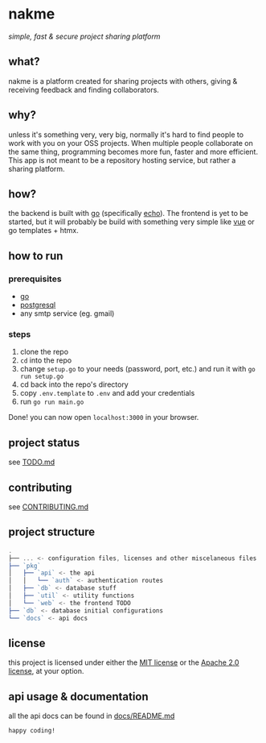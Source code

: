 # nakme

_simple, fast & secure project sharing platform_

## what?

nakme is a platform created for sharing projects with others, giving & receiving feedback and finding collaborators.

## why?

unless it's something very, very big, normally it's hard to find people to work with you on your OSS projects. When multiple people collaborate on the same thing, programming becomes more fun, faster and more efficient. This app is not meant to be a repository hosting service, but rather a sharing platform.

## how?

the backend is built with [go](https://golang.org/) (specifically [echo](https://echo.labstack.com/)). The frontend is yet to be started, but it will probably be build with something very simple like [vue](https://vuejs.org/) or go templates + htmx.

## how to run

### prerequisites

- [go](https://golang.org/)
- [postgresql](https://www.postgresql.org/)
- any smtp service (eg. gmail)

### steps

1. clone the repo
2. `cd` into the repo
3. change `setup.go` to your needs (password, port, etc.) and run it with `go run setup.go`
4. cd back into the repo's directory
5. copy `.env.template` to `.env` and add your credentials
6. run `go run main.go`

Done! you can now open `localhost:3000` in your browser.

## project status

see [TODO.md](TODO.md)

## contributing

see [CONTRIBUTING.md](CONTRIBUTING.md)

## project structure

```js
.
├── ... <- configuration files, licenses and other miscelaneous files
├── `pkg`
│   ├── `api` <- the api
│   │   └── `auth` <- authentication routes
│   ├── `db` <- database stuff
│   ├── `util` <- utility functions
│   └── `web` <- the frontend TODO
├── `db` <- database initial configurations
└── `docs` <- api docs
```

## license

this project is licensed under either the [MIT license](LICENSE-MIT) or the [Apache 2.0 license](LICENSE-APACHE), at your option.

## api usage & documentation

all the api docs can be found in [docs/README.md](docs/README.md)

```
happy coding!
```
